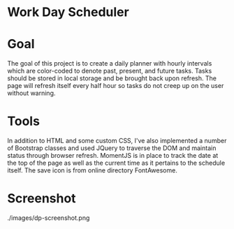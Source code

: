 # Work Day Scheduler

# Goal
The goal of this project is to create a daily planner with hourly intervals which are color-coded to denote past, present, and future tasks. Tasks should be stored in local storage and be brought back upon refresh. The page will refresh itself every half hour so tasks do not creep up on the user without warning.

# Tools
In addition to HTML and some custom CSS, I've also implemented a number of Bootstrap classes and used JQuery to traverse the DOM and maintain status through browser refresh. MomentJS is in place to track the date at the top of the page as well as the current time as it pertains to the schedule itself. The save icon is from online directory FontAwesome.

# Screenshot
./images/dp-screenshot.png
